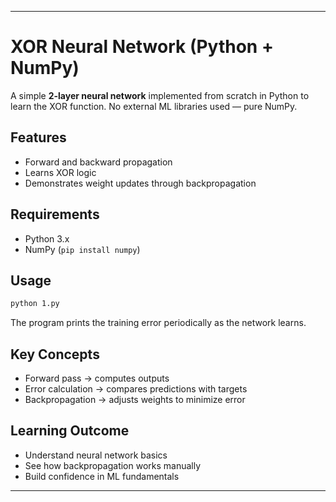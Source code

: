 
---

# XOR Neural Network (Python + NumPy)

A simple **2-layer neural network** implemented from scratch in Python to learn the XOR function. No external ML libraries used — pure NumPy.

## Features

* Forward and backward propagation
* Learns XOR logic
* Demonstrates weight updates through backpropagation

## Requirements

* Python 3.x
* NumPy (`pip install numpy`)

## Usage

```bash
python 1.py
```

The program prints the training error periodically as the network learns.

## Key Concepts

* Forward pass → computes outputs
* Error calculation → compares predictions with targets
* Backpropagation → adjusts weights to minimize error

## Learning Outcome

* Understand neural network basics
* See how backpropagation works manually
* Build confidence in ML fundamentals

---

